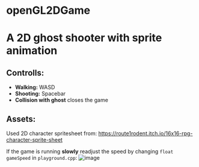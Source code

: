 # openGL2DGame
# A 2D ghost shooter with sprite animation


## Controlls:
 - **Walking:** WASD
 - **Shooting:** Spacebar
 - **Collision with ghost** closes the game
  
## Assets:
Used 2D character spritesheet from: https://route1rodent.itch.io/16x16-rpg-character-sprite-sheet

If the game is running **slowly** readjust the speed by changing `float gameSpeed` in `playground.cpp`:
![image](https://user-images.githubusercontent.com/56845913/201687920-e322786d-77c3-46d9-8758-c1ec384396d1.png)
